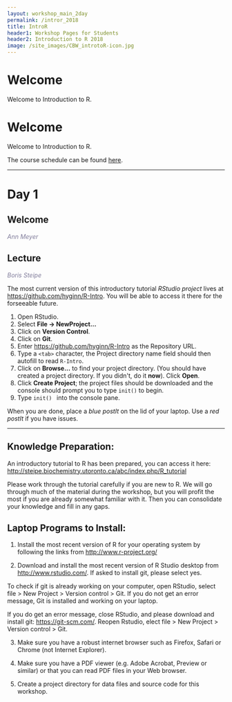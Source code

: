 ```yaml
---
layout: workshop_main_2day
permalink: /intror_2018
title: IntroR
header1: Workshop Pages for Students
header2: Introduction to R 2018
image: /site_images/CBW_introtoR-icon.jpg
---
```

# Welcome <a id="welcome"></a>

Welcome to Introduction to R. 

# Welcome <a id="welcome"></a>

Welcome to Introduction to R.  

The course schedule can be found [here](https://bioinformaticsdotca.github.io/iIntroR_2018_schedule). 

***

# Day 1 <a id="day1"></a>

## Welcome

*<font color="#827e9c">Ann Meyer</font>*

## Lecture

*<font color="#827e9c">Boris Steipe</font>* 

The most current version of this introductory tutorial *RStudio project* lives at <https://github.com/hyginn/R-Intro>. You will be able to access it there for the forseeable future.  
  
1. Open RStudio.  
2. Select **File → NewProject...**  
3. Click on **Version Control**.  
4. Click on **Git**.  
5. Enter <https://github.com/hyginn/R-Intro> as the Repository URL.  
6. Type a `<tab>` character, the Project directory name field should then autofill to read `R-Intro`.  
7. Click on **Browse...** to find your project directory. (You should have created a project directory. If you didn't, do it **now**). Click **Open**.  
8. Click **Create Project**; the project files should be downloaded and the console should prompt you to type `init()` to begin.  
9. Type `init() ` into the console pane.  

When you are done, place a _blue postIt_ on the lid of your laptop. Use a _red postIt_ if you have issues.  


***



## Knowledge Preparation: <a id="preworkshop"></a>

An introductory tutorial to R has been prepared, you can access it here: http://steipe.biochemistry.utoronto.ca/abc/index.php/R_tutorial  
 
Please work through the tutorial carefully if you are new to R.  We will go through much of the material during the workshop, but you will profit the most if you are already somewhat familiar with it. Then you can consolidate your knowledge and fill in any gaps.

## Laptop Programs to Install:

1) Install the most recent version of R for your operating system by following the links from http://www.r-project.org/  
 
2) Download and install the most recent version of R Studio desktop from http://www.rstudio.com/.  If asked to install git, please select yes. 

To check if git is already working on your computer, open RStudio, select file > New Project > Version control > Git.  If you do not get an error message, Git is installed and working on your laptop.

If you do get an error message, close RStudio, and please download and install git: https://git-scm.com/.  Reopen Rstudio, elect file > New Project > Version control > Git.  
 
3) Make sure you have a robust internet browser such as Firefox, Safari or Chrome (not Internet Explorer).
 
4) Make sure you have a PDF viewer (e.g. Adobe Acrobat, Preview or similar) or that you can read PDF files in your Web browser.
 
5) Create a project directory for data files and source code for this workshop.
